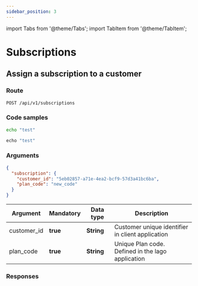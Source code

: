 ```yaml
---
sidebar_position: 3
---
```


import Tabs from '@theme/Tabs';
import TabItem from '@theme/TabItem';

# Subscriptions

## Assign a subscription to a customer

### Route

```
POST /api/v1/subscriptions
```

### Code samples

<Tabs>
  <TabItem value="curl" label="Curl" default>

  ```bash
  echo "test"
  ```

  </TabItem>
  <TabItem value="ruby" label="Ruby">

  ```ruby
  echo "test"
  ```

  </TabItem>
</Tabs>

### Arguments


```json
{
  "subscription": {
    "customer_id": "5eb02857-a71e-4ea2-bcf9-57d3a41bc6ba",
    "plan_code": "new_code"
  }
}
```


| Argument | Mandatory | Data type | Description |
|--|--|--|--|
| customer_id | **true** | **String** | Customer unique identifier in client application |
| plan_code | **true** | **String** | Unique Plan code.<br/>Defined in the lago application |

### Responses
